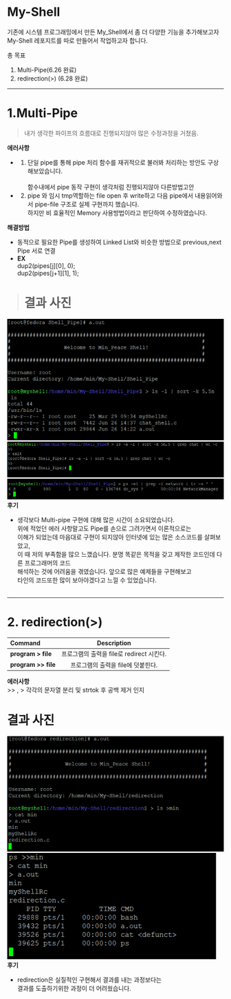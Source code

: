 # My-Shell
기존에 시스템 프로그래밍에서 만든 My_Shell에서 좀 더 다양한 기능을 추가해보고자 </br>My-Shell 레포지트를 따로 만들어서 작업하고자 합니다.

총 목표
1. Multi-Pipe(6.26 완료)
2. redirection(>) (6.28 완료)  
_____
# 1.Multi-Pipe
> 내가 생각한 파이프의 흐름대로 진행되지않아 많은 수정과정을 거쳤음. 

**에러사항**
* 1. 단일 pipe를 통해 pipe 처리 함수를 재귀적으로 불러봐 처리하는 방안도 구상해보았습니다.   
 </br>함수내에서 pipe 동작 구현이 생각처럼 진행되지않아 다른방법고안
* 2. pipe 와 임시 tmp역할하는 file open 후 write하고 다음 pipe에서 내용읽어와서 pipe-file 구조로 실제 구현까지 했습니다. </br>하지만 비 효율적인 Memory 사용방법이라고 판단하여 수정하였습니다.

**해결방법**
* 동적으로 필요한 Pipe를 생성하여 Linked List와 비슷한 방법으로 previous,next Pipe 서로 연결
* **EX**                 
dup2(pipes[j][0], 0);             
dup2(pipes[j+1][1], 1);

># 결과 사진
![Alt text](img/image.png)
![Alt text](img/image-2.png)
![Alt text](img/image-3.png)
</br>
**후기**
* 생각보다 Multi-pipe 구현에 대해 많은 시간이 소요되었습니다. </br>위에 적었던 에러 사항말고도 Pipe를 손으로 그려가면서 이론적으로는 </br>이해가 되었는데 마음대로 구현이 되지않아 인터넷에 있는 많은 소스코드를 살펴보았고, </br>이 때 저의 부족함을 많으 느꼈습니다. 분명 똑같은 목적을 갖고 제작한 코드인데 다른 프로그래머의 코드 </br>해석하는 것에 어려움을 겪였습니다. 앞으로 많은 예제들을 구현해보고 </br>타인의 코드또한 많이 보아야겠다고 느낄 수 있었습니다.
</br> </br>
----
# 2. redirection(>)
|Command| Description|
|:---|:---:|
|**program > file**|프로그램의 출력을 file로 redirect 시킨다.|
|**program >> file**|프로그램의 출력을 file에 덧붙힌다.|


**에러사항**
<br/>>> , > 각각의 문자열 분리 및 strtok 후 공백 제거 인지<br/>
# 결과 사진
![Alt text](img/image-10.png)
![Alt text](img/image-11.png)<br/>
**후기**
* redirection은 실질적인 구현해서 결과를 내는 과정보다는<br/>결과를 도출하기위한 과정이 더 어려웠습니다.
